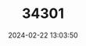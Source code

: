 ---
title: "34301"
category: "Olearia chathamica"
draft: false
date: 2024-02-22 13:03:50
languages:
  Maori: ["Keketerehe"]
---
